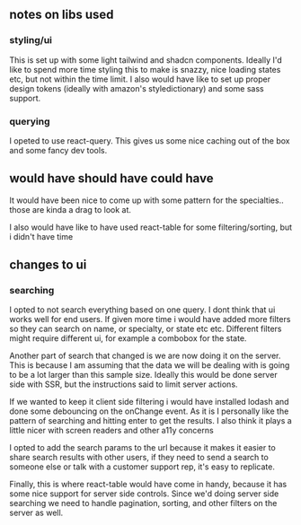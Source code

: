 ## notes on libs used

### styling/ui
This is set up with some light tailwind and shadcn components.
Ideally I'd like to spend more time styling this to make is snazzy, nice loading states
etc, but not within the time limit. I also would have like to set up proper design tokens
(ideally with amazon's styledictionary) and some sass support.

### querying
I opeted to use react-query. This gives us some nice caching out of the box and some
fancy dev tools. 

## would have should have could have
It would have been nice to come up with some pattern for the specialties.. those are kinda
a drag to look at. 

I also would have like to have used react-table for some filtering/sorting, but i didn't
have time

## changes to ui

### searching
I opted to not search everything based on one query. I dont think that ui works well for
end users. If given more time i would have added more filters so they can search on
name, or specialty, or state etc etc. Different filters might require different ui,
for example a combobox for the state.

Another part of search that changed is we are now doing it on the server. This is because
I am assuming that the data we will be dealing with is going to be a lot larger than
this sample size. Ideally this would be done server side with SSR, but the instructions said to
limit server actions.

If we wanted to keep it client side filtering i would have installed lodash and done some
debouncing on the onChange event. As it is I personally like the pattern of searching and
hitting enter to get the results. I also think it plays a little nicer with screen readers
and other a11y concerns

I opted to add the search params to the url because it makes it easier to share search results
with other users, if they need to send a search to someone else or talk with a customer
support rep, it's easy to replicate.

Finally, this is where react-table would have come in handy, because it has some nice
support for server side controls. Since we'd doing server side searching we need to handle
pagination, sorting, and other filters on the server as well.




